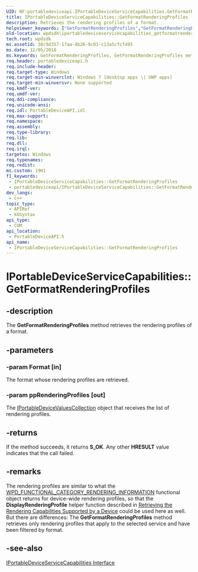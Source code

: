 ```yaml
---
UID: NF:portabledeviceapi.IPortableDeviceServiceCapabilities.GetFormatRenderingProfiles
title: IPortableDeviceServiceCapabilities::GetFormatRenderingProfiles (portabledeviceapi.h)
description: Retrieves the rendering profiles of a format.
helpviewer_keywords: ["GetFormatRenderingProfiles","GetFormatRenderingProfiles method [Windows Portable Devices SDK]","GetFormatRenderingProfiles method [Windows Portable Devices SDK]","IPortableDeviceServiceCapabilities interface","IPortableDeviceServiceCapabilities interface [Windows Portable Devices SDK]","GetFormatRenderingProfiles method","IPortableDeviceServiceCapabilities.GetFormatRenderingProfiles","IPortableDeviceServiceCapabilities::GetFormatRenderingProfiles","portabledeviceapi/IPortableDeviceServiceCapabilities::GetFormatRenderingProfiles","wpdsdk.iportabledeviceservicecapabilities_getformatrenderingprofiles"]
old-location: wpdsdk\iportabledeviceservicecapabilities_getformatrenderingprofiles.htm
tech.root: wpdsdk
ms.assetid: 38c9d357-17aa-4b26-9c01-c13a5cfcf495
ms.date: 12/05/2018
ms.keywords: GetFormatRenderingProfiles, GetFormatRenderingProfiles method [Windows Portable Devices SDK], GetFormatRenderingProfiles method [Windows Portable Devices SDK],IPortableDeviceServiceCapabilities interface, IPortableDeviceServiceCapabilities interface [Windows Portable Devices SDK],GetFormatRenderingProfiles method, IPortableDeviceServiceCapabilities.GetFormatRenderingProfiles, IPortableDeviceServiceCapabilities::GetFormatRenderingProfiles, portabledeviceapi/IPortableDeviceServiceCapabilities::GetFormatRenderingProfiles, wpdsdk.iportabledeviceservicecapabilities_getformatrenderingprofiles
req.header: portabledeviceapi.h
req.include-header: 
req.target-type: Windows
req.target-min-winverclnt: Windows 7 [desktop apps \| UWP apps]
req.target-min-winversvr: None supported
req.kmdf-ver: 
req.umdf-ver: 
req.ddi-compliance: 
req.unicode-ansi: 
req.idl: PortableDeviceAPI.idl
req.max-support: 
req.namespace: 
req.assembly: 
req.type-library: 
req.lib: 
req.dll: 
req.irql: 
targetos: Windows
req.typenames: 
req.redist: 
ms.custom: 19H1
f1_keywords:
 - IPortableDeviceServiceCapabilities::GetFormatRenderingProfiles
 - portabledeviceapi/IPortableDeviceServiceCapabilities::GetFormatRenderingProfiles
dev_langs:
 - c++
topic_type:
 - APIRef
 - kbSyntax
api_type:
 - COM
api_location:
 - PortableDeviceAPI.h
api_name:
 - IPortableDeviceServiceCapabilities::GetFormatRenderingProfiles
---
```


# IPortableDeviceServiceCapabilities::GetFormatRenderingProfiles


## -description

The <b>GetFormatRenderingProfiles</b> method retrieves the rendering profiles of a format.

## -parameters

### -param Format [in]

The format whose rendering profiles are retrieved.

### -param ppRenderingProfiles [out]

The <a href="/windows/desktop/wpd_sdk/iportabledevicevaluescollection">IPortableDeviceValuesCollection</a> object that receives the list of rendering profiles.

## -returns

If the method succeeds, it returns <b>S_OK</b>. Any other <b>HRESULT</b> value indicates that the call failed.

## -remarks

The rendering profiles are similar to what the <a href="/windows/desktop/wpd_sdk/wpd-functional-category-rendering-information">WPD_FUNCTIONAL_CATEGORY_RENDERING_INFORMATION</a> functional object returns for device-wide rendering profiles, so that the <b>DisplayRenderingProfile</b> helper function described in <a href="/windows/desktop/wpd_sdk/retrieving-the-rendering-capabilities-supported-by-a-device">Retrieving the Rendering Capabilities Supported by a Device</a> could be used here as well.    But there are differences: The <b>GetFormatRenderingProfiles</b> method retrieves only rendering profiles that apply to the selected service and have been filtered by format.

## -see-also

<a href="/windows/desktop/api/portabledeviceapi/nn-portabledeviceapi-iportabledeviceservicecapabilities">IPortableDeviceServiceCapabilities Interface</a>

